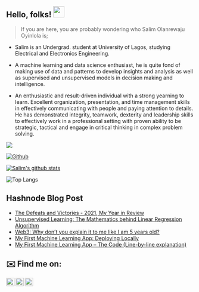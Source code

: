 
## Hello, folks! <img src="https://raw.githubusercontent.com/MartinHeinz/MartinHeinz/master/wave.gif" width="30px">

> If you are here, you are probably wondering who Salim Olanrewaju Oyinlola is; 

- Salim is an Undergrad. student at University of Lagos, studying Electrical and Electronics Engineering.

- A machine learning and data science enthusiast, he is quite fond of making use of data and patterns to develop insights and analysis as well as supervised and unsupervised models in decision making and intelligence.

- An enthusiastic and result-driven individual with a strong yearning to learn. Excellent organization, presentation, and time management skills in effectively communicating with people and paying attention to details. He has demonstrated integrity, teamwork, dexterity and leadership skills to effectively work in a professional setting with proven ability to be strategic, tactical and engage in critical thinking in complex problem solving.
 
![](https://visitor-badge.laobi.icu/badge?page_id=salimcodes.salimcodes)

[![Github](https://img.shields.io/github/followers/salimcodes?label=Follow&style=social)](https://github.com/salimcodes)

[![Salim's github stats](https://github-readme-stats.vercel.app/api?username=salimcodes)](https://github.com/salimcodes/github-readme-stats&theme=blue)

![Top Langs](https://github-readme-stats.vercel.app/api/top-langs/?username=salimcodes&theme=blue)

## Hashnode Blog Post
<!-- HASHNODE:START -->
- [The Defeats and Victories - 2021, My Year in Review](https://salimcodes.hashnode.dev/the-defeats-and-victories-2021-my-year-in-review)
- [Unsupervised Learning: The Mathematics behind Linear Regression Algorithm](https://salimcodes.hashnode.dev/unsupervised-learning-the-mathematics-behind-linear-regression-algorithm)
- [Web3: Why don’t you explain it to me like I am 5 years old?](https://salimcodes.hashnode.dev/web3-why-dont-you-explain-it-to-me-like-i-am-5-years-old)
- [My First Machine Learning App: Deploying Locally](https://salimcodes.hashnode.dev/my-first-machine-learning-app-deploying-locally)
- [My First Machine Learning App – The Code &lpar;Line-by-line explanation&rpar;](https://salimcodes.hashnode.dev/my-first-machine-learning-app-the-code-line-by-line-explanation)
<!-- HASHNODE:END -->


## ✉️ Find me on:

[<img align="left" alt="salimopines | Twitter" width="22px" src="https://cdn.jsdelivr.net/npm/simple-icons@v3/icons/twitter.svg" />](https://twitter.com/salimopines)
[<img align="left" alt="Salim Oyinlola | LinkedIn" width="22px" src="https://cdn.jsdelivr.net/npm/simple-icons@v3/icons/linkedin.svg" />](https://www.linkedin.com/in/salim-oyinlola/)
[<img align="left" alt="Salim.Ingram | Instagram" width="22px" src="https://cdn.jsdelivr.net/npm/simple-icons@v3/icons/instagram.svg" />](https://www.instagram.com/salim.ingram)
